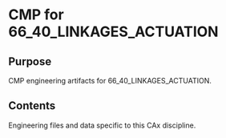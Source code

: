 # CMP for 66_40_LINKAGES_ACTUATION

## Purpose
CMP engineering artifacts for 66_40_LINKAGES_ACTUATION.

## Contents
Engineering files and data specific to this CAx discipline.
